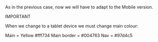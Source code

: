 As in the previous case, now we will have to adapt to the Mobile version.

IMPORTANT

When we change to a tablet device we must change main colour:

Main = Yellow #fff734
Main border = #004763
Nav = #97d4c5

